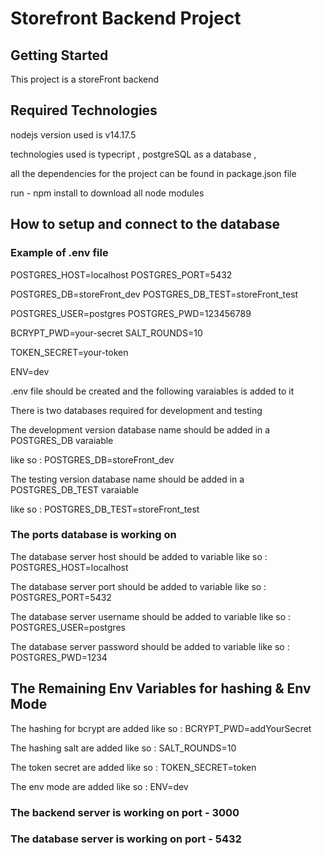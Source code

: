 
# Storefront Backend Project

## Getting Started

This project is a storeFront backend 

## Required Technologies

nodejs version used is v14.17.5

technologies used is typecript , postgreSQL as a database , 

all the dependencies for the project can be found in package.json file 

run -  npm install to download all node modules 



## How to setup and connect to the database


### Example of .env file

POSTGRES_HOST=localhost
POSTGRES_PORT=5432

POSTGRES_DB=storeFront_dev
POSTGRES_DB_TEST=storeFront_test

POSTGRES_USER=postgres
POSTGRES_PWD=123456789

BCRYPT_PWD=your-secret
SALT_ROUNDS=10

TOKEN_SECRET=your-token

ENV=dev




.env file should be created and the following varaiables is added to it

There is two databases required for development and testing 


The development version database name should be added in a POSTGRES_DB varaiable

like so : POSTGRES_DB=storeFront_dev


The testing version database name should be added in a POSTGRES_DB_TEST varaiable

like so : POSTGRES_DB_TEST=storeFront_test


### The ports database is working on

The database server host should be added to variable like so : POSTGRES_HOST=localhost

The database server port should be added to variable like so : POSTGRES_PORT=5432


The database server username should be added to variable like so : POSTGRES_USER=postgres

The database server password should be added to variable like so : POSTGRES_PWD=1234



## The Remaining Env Variables for hashing & Env Mode

The hashing for bcrypt are added like so :   BCRYPT_PWD=addYourSecret

The hashing salt are added like so       :   SALT_ROUNDS=10

The token secret are added like so       :   TOKEN_SECRET=token

The env mode are added like so           :   ENV=dev


### The backend server is working on port   - 3000

### The database server is working on port  - 5432